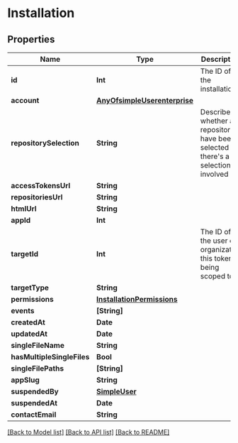 # Installation

## Properties
Name | Type | Description | Notes
------------ | ------------- | ------------- | -------------
**id** | **Int** | The ID of the installation. | 
**account** | [**AnyOfsimpleUserenterprise**](AnyOfsimpleUserenterprise.md) |  | 
**repositorySelection** | **String** | Describe whether all repositories have been selected or there&#39;s a selection involved | 
**accessTokensUrl** | **String** |  | 
**repositoriesUrl** | **String** |  | 
**htmlUrl** | **String** |  | 
**appId** | **Int** |  | 
**targetId** | **Int** | The ID of the user or organization this token is being scoped to. | 
**targetType** | **String** |  | 
**permissions** | [**InstallationPermissions**](InstallationPermissions.md) |  | 
**events** | **[String]** |  | 
**createdAt** | **Date** |  | 
**updatedAt** | **Date** |  | 
**singleFileName** | **String** |  | 
**hasMultipleSingleFiles** | **Bool** |  | [optional] 
**singleFilePaths** | **[String]** |  | [optional] 
**appSlug** | **String** |  | 
**suspendedBy** | [**SimpleUser**](SimpleUser.md) |  | [optional] 
**suspendedAt** | **Date** |  | [optional] 
**contactEmail** | **String** |  | [optional] 

[[Back to Model list]](../README.md#documentation-for-models) [[Back to API list]](../README.md#documentation-for-api-endpoints) [[Back to README]](../README.md)


